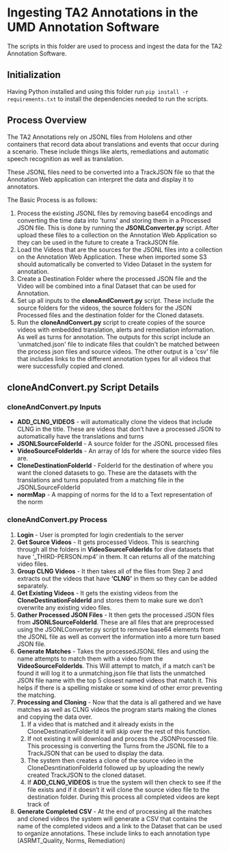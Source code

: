 # Ingesting TA2 Annotations in the UMD Annotation Software

The scripts in this folder are used to process and ingest the data for the TA2 Annotation Software.


## Initialization

Having Python installed and using this folder run `pip install -r requirements.txt` to install the dependencies needed to run the scripts.

## Process Overview

The TA2 Annotations rely on JSONL files from Hololens and other containers that record data about translations and events that occur during a scenario.  These include things like alerts, remediations and automatic speech recognition as well as translation.

These JSONL files need to be converted into a TrackJSON file so that the Annotation Web application can interpret the data and display it to annotators.

The Basic Process is as follows:

1. Process the existing JSONL files by removing base64 encodings and converting the time data into 'turns' and storing them in a Processed JSON file.  This is done by running the **JSONLConverter.py** script.  After upload these files to a collection on the Annotation Web Application so they can be used in the future to create a TrackJSON file.
2. Load the Videos that are the sources for the JSONL files into a collection on the Annotation Web Application.  These when imported some S3 should automatically be converted to Video Dataset in the system for annotation.
3. Create a Destination Folder where the processed JSON file and the Video will be combined into a final Dataset that can be used for Annotation.
4. Set up all inputs to the **cloneAndConvert.py** script.  These include the source folders for the videos, the source folders for the JSON Processed files and the destination folder for the Cloned datasets.
5. Run the **cloneAndConvert.py** script to create copies of the source videos with embedded translation, alerts and remediation information.  As well as turns for annotation.  The outputs for this script include an 'unmatched.json' file to indicate files that couldn't be matched between the process json files and source videos.  The other output is a 'csv' file that includes links to the different annotation types for all videos that were successfully copied and cloned.


## cloneAndConvert.py Script Details

### cloneAndConvert.py Inputs

- **ADD_CLNG_VIDEOS** - will automatically clone the videos that include CLNG in the title.  These are videos that don’t have a processed JSON to automatically have the translations and turns
- **JSONLSourceFolderId** - A source folder for the JSONL processed files
- **VideoSourceFolderIds** - An array of Ids for where the source video files are.
- **CloneDestinationFolderId** - FolderId for the destination of where you want the cloned datasets to go.  These are the datasets with the translations and turns populated from a matching file in the JSONLSourceFolderId
- **normMap** - A mapping of norms for the Id to a Text representation of the norm

### cloneAndConvert.py Process

1. **Login** - User is prompted for login credentials to the server
2. **Get Source Videos** - It gets processed Videos.  This is searching through all the folders in **VideoSourceFolderIds** for dive datasets that have ‘_THIRD-PERSON.mp4’ in them.  It can returns all of the matching video files.
3. **Group CLNG Videos** - It then takes all of the files from Step 2 and extracts out the videos that have **‘CLNG’** in them so they can be added separately.
4. **Get Existing Videos** - It gets the existing videos from the **CloneDestinationFolderId** and stores them to make sure we don’t overwrite any existing video files.
5. **Gather Processed JSON Files** - It then gets the processed JSON files from **JSONLSourceFolderId**. These are all files that are preprocessed using the JSONLConverter.py script to remove base64 elements from the JSONL file as well as convert the information into a more turn based JSON file.
6. **Generate Matches** - Takes the processedJSONL files and using the name attempts to match them with a video from the **VideoSourceFolderIds**.  This Will attempt to match, if a match can’t be found it will log it to a unmatching.json file that lists the unmatched JSON file name with the top 5 closest named videos that match it.  This helps if there is a spelling mistake or some kind of other error preventing the matching.
6. **Processing and Cloning** - Now that the data is all gathered and we have matches as well as CLNG videos the program starts making the clones and copying the data over.
    1. If a video that is matched and it already exists in the CloneDestinationFolderId it will skip over the rest of this function.
    2. If not existing it will download and process the JSONProcessed file.  This processing is converting the Turns from the JSONL file to a TrackJSON that can be used to display the data.
    3. The system then creates a clone of the source video in the CloneDesntinationFolderId followed up by uploading the newly created TrackJSON to the cloned dataset.
    4. If **ADD_CLNG_VIDEOS** is true the system will then check to see if the file exists and if it doesn’t it will clone the source video file to the destination folder.
       During this process all completed videos are kept track of
7. **Generate Completed CSV** - At the end of processing all the matches and cloned videos the system will generate a CSV that contains the name of the completed videos and a link to the Dataset that can be used to organize annotations.  These include links to each annotation type (ASRMT_Quality, Norms, Remediation)

